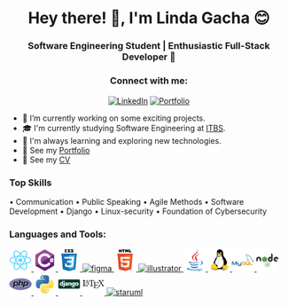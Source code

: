 <h1 align="center">Hey there! 👋, I'm Linda Gacha 😊</h1>
<h3 align="center">Software Engineering Student | Enthusiastic Full-Stack Developer 🚀</h3>

<h3 align="center">Connect with me:</h3>
<p align="center">
  <a href="https://www.linkedin.com/in/linda-gacha" target="blank"><img align="center" src="https://img.icons8.com/color/48/000000/linkedin.png" alt="LinkedIn" height="30" width="40" /></a>
  <a href="https://lindagacha.github.io/Portfolio/" target="blank"><img align="center" src="https://img.icons8.com/color/48/000000/portfolio.png" alt="Portfolio" height="30" width="40" /></a>
</p>

- 🔭 I’m currently working on some exciting projects.
- 🎓 I'm currently studying Software Engineering at [ITBS](https://itbs.tn/).
- 🌱 I'm always learning and exploring new technologies.
- 📄 See my [Portfolio](https://lindagacha.github.io/Portfolio/)
- 📄 See my [CV]([https://drive.google.com/file/d/1gcXc7O1Ai1LgYLPo7roDJzVTS20h47Dm/view](https://www.linkedin.com/in/linda-gacha/overlay/1635528980600/single-media-viewer/?profileId=ACoAAC8Bx_ABJKfWBwY0L7QnwVIv5aXE8MioG70))

<h3 align="left">Top Skills</h3>
• Communication • Public Speaking • Agile Methods • Software Development • Django  • Linux-security  • Foundation of Cybersecurity

<h3 align="left">Languages and Tools:</h3>
<p align="left">
  <a href="https://reactjs.org" target="_blank" rel="noreferrer"> <img src="https://raw.githubusercontent.com/devicons/devicon/master/icons/react/react-original.svg" alt="react" width="40" height="40"/> </a> 
  <a href="https://www.w3schools.com/cs/" target="_blank" rel="noreferrer"> <img src="https://raw.githubusercontent.com/devicons/devicon/master/icons/csharp/csharp-original.svg" alt="csharp" width="40" height="40"/> </a> 
  <a href="https://www.w3schools.com/css/" target="_blank" rel="noreferrer"> <img src="https://raw.githubusercontent.com/devicons/devicon/master/icons/css3/css3-original-wordmark.svg" alt="css3" width="40" height="40"/> </a> 
  <a href="https://www.figma.com/" target="_blank" rel="noreferrer"> <img src="https://www.vectorlogo.zone/logos/figma/figma-icon.svg" alt="figma" width="40" height="40"/> </a> 
  <a href="https://www.w3.org/html/" target="_blank" rel="noreferrer"> <img src="https://raw.githubusercontent.com/devicons/devicon/master/icons/html5/html5-original-wordmark.svg" alt="html5" width="40" height="40"/> </a> 
  <a href="https://www.adobe.com/in/products/illustrator.html" target="_blank" rel="noreferrer"> <img src="https://www.vectorlogo.zone/logos/adobe_illustrator/adobe_illustrator-icon.svg" alt="illustrator" width="40" height="40"/> </a> 
  <a href="https://www.java.com" target="_blank" rel="noreferrer"> <img src="https://raw.githubusercontent.com/devicons/devicon/master/icons/java/java-original.svg" alt="java" width="40" height="40"/> </a> 
  <a href="https://www.linux.org/" target="_blank" rel="noreferrer"> <img src="https://raw.githubusercontent.com/devicons/devicon/master/icons/linux/linux-original.svg" alt="linux" width="40" height="40"/> </a> 
  <a href="https://www.mysql.com/" target="_blank" rel="noreferrer"> <img src="https://raw.githubusercontent.com/devicons/devicon/master/icons/mysql/mysql-original-wordmark.svg" alt="mysql" width="40" height="40"/> </a> 
  <a href="https://nodejs.org" target="_blank" rel="noreferrer"> <img src="https://raw.githubusercontent.com/devicons/devicon/master/icons/nodejs/nodejs-original-wordmark.svg" alt="nodejs" width="40" height="40"/> </a> 
  <a href="https://www.php.net" target="_blank" rel="noreferrer"> <img src="https://raw.githubusercontent.com/devicons/devicon/master/icons/php/php-original.svg" alt="php" width="40" height="40"/> </a> 
  <a href="https://www.python.org" target="_blank" rel="noreferrer"> <img src="https://raw.githubusercontent.com/devicons/devicon/master/icons/python/python-original.svg" alt="python" width="40" height="40"/> </a> 
    <a href="https://www.w3schools.com/django/" target="_blank" rel="noreferrer"> <img src="https://raw.githubusercontent.com/devicons/devicon/master/icons/django/django-original.svg" alt="django" width="40" height="40"/> </a>
<a href="https://www.latex-project.org/" target="_blank" rel="noreferrer"> <img src="https://raw.githubusercontent.com/devicons/devicon/master/icons/latex/latex-original.svg" alt="latex" width="40" height="40"/> </a>
  <a href="https://staruml.io/" target="_blank" rel="noreferrer"> <img src="https://www.vectorlogo.zone/logos/staruml/staruml-icon.svg" alt="staruml" width="40" height="40"/> </a>
</p>
</p>
